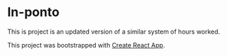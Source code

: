 # In-ponto
This is project is an updated version of a similar system of hours worked.

This project was bootstrapped with [Create React App](https://github.com/facebookincubator/create-react-app).
